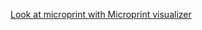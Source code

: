 [Look at microprint with Microprint visualizer](https://alphasteam.github.io/microprint-visualizer/?url=https://api.github.com/repos/AlphaSteam/microprint-generator/contents/Examples/Matrix/microprint(macos-latest,1.6).svg&ref=refs/heads/matrix_actions)